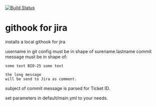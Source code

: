 [![Build Status](https://travis-ci.org/profile/votum/ansible-role-githook-for-jira.svg?branch=master)](https://travis-ci.org/votum/ansible-role-githook-for-jira)

# githook for jira

installs a local githook for jira

username in git config must be in shape of surename.lastname
commit message must be in shape of:

```
some text BIO-25 some text

the long message 
will be send to Jira as comment.
```

subject of commit message is parsed for Ticket ID.

set parameters in default/main.yml to your needs.
